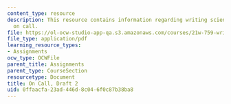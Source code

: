 ```yaml
---
content_type: resource
description: This resource contains information regarding writing science fiction
  on call.
file: https://ol-ocw-studio-app-qa.s3.amazonaws.com/courses/21w-759-writing-science-fiction-spring-2016/0ffaacfa23ad446d8c046f0c87b38ba8_MIT21W_759S16_OnCall2.pdf
file_type: application/pdf
learning_resource_types:
- Assignments
ocw_type: OCWFile
parent_title: Assignments
parent_type: CourseSection
resourcetype: Document
title: On Call, Draft 2
uid: 0ffaacfa-23ad-446d-8c04-6f0c87b38ba8
---
```

